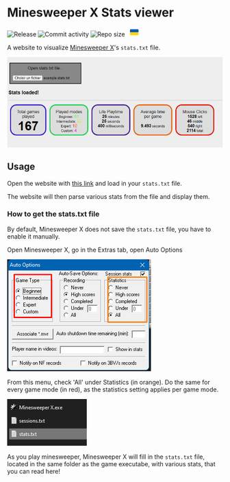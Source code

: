# Minesweeper X Stats viewer

![Release](https://img.shields.io/github/v/release/32Vache/msx-stats) ![Commit activity](https://img.shields.io/github/commit-activity/m/32Vache/msx-stats) ![Repo size](https://img.shields.io/github/repo-size/32Vache/msx-stats) &nbsp; <img src="https://raw.githubusercontent.com/32Vache/emc-map-colors/main/assets/ua.svg" width="20px">

A website to visualize [Minesweeper X](http://www.curtisbright.com/msx/)'s ``stats.txt`` file.

![Stats viewer](https://raw.githubusercontent.com/32Vache/msx-stats/main/assets/main.png)

## Usage

Open the website with [this link](https://32vache.github.io/msx-stats/) and load in your ``stats.txt`` file.

The website will then parse various stats from the file and display them.

### How to get the stats.txt file

By default, Minesweeper X does not save the ``stats.txt`` file, you have to enable it manually.

Open Minesweeper X, go in the Extras tab, open Auto Options

![Auto Options menu](https://raw.githubusercontent.com/32Vache/msx-stats/main/assets/auto-options.png)

From this menu, check 'All' under Statistics (in orange). Do the same for every game mode (in red), as the statistics setting applies per game mode.

![Stats file](https://raw.githubusercontent.com/32Vache/msx-stats/main/assets/stats-file.png)

As you play minesweeper, Minesweeper X will fill in the ``stats.txt`` file, located in the same folder as the game executabe, with various stats, that you can read here!
